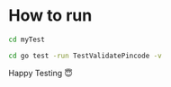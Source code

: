 <h1>How to run</h1>

```bash
cd myTest
```
```bash
cd go test -run TestValidatePincode -v
```

<p>Happy Testing 😇</p>
